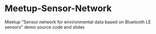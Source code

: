 # Meetup-Sensor-Network
Meetup "Sensor network for environmental data based on Bluetooth LE sensors" demo source code and slides
